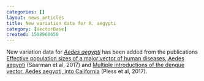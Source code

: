 ```yaml
---
categories: []
layout: news_articles
title: New variation data for A. aegypti
category: [VectorBase]
created: 1508960650
---
```

New variation data for <i><a href="/organisms/aedes-aegypti">Aedes aegypti</a></i> has been added from the publications <a href="/publications/effective-population-sizes-major-vector-human-diseases-aedes-aegypti">Effective population sizes of a major vector of human diseases, Aedes aegypti</a> (Saarman et al, 2017) and <a href="/publications/multiple-introductions-dengue-vector-aedes-aegypti-california#overlay-context=publications">Multiple introductions of the dengue vector, Aedes aegypti, into California</a> (Pless et al, 2017).
